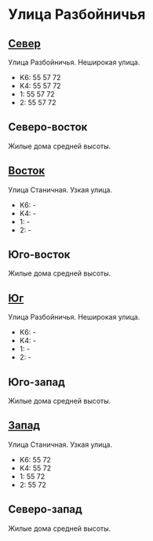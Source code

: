 # Улица Разбойничья

## [Север](./10440065.md)

Улица Разбойничья.
Неширокая улица.

* K6:   55  57  72
* K4:   55  57  72
* 1:    55  57  72
* 2:    55  57  72

## Северо-восток

Жилые дома средней высоты.

## [Восток](./10450065.md)

Улица Станичная.
Узкая улица.

* K6:   -
* K4:   -
* 1:    -
* 2:    -

## Юго-восток

Жилые дома средней высоты.

## [Юг](./10440077.md)

Улица Разбойничья.
Неширокая улица.

* K6:   -
* K4:   -
* 1:    -
* 2:    -

## Юго-запад

Жилые дома средней высоты.

## [Запад](./10430075.md)

Улица Станичная.
Узкая улица.

* K6:   55  72
* K4:   55  72
* 1:    55  72
* 2:    55  72

## Северо-запад

Жилые дома средней высоты.
